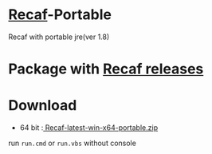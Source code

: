 # [Recaf](https://github.com/Col-E/Recaf)-Portable
Recaf with portable jre(ver 1.8)

# Package with [Recaf releases](https://github.com/Col-E/Recaf/releases)

# Download
+ 64 bit :[ Recaf-latest-win-x64-portable.zip ](https://github.com/feast107/Recaf-Portable/releases/latest)

run `run.cmd` or `run.vbs` without console